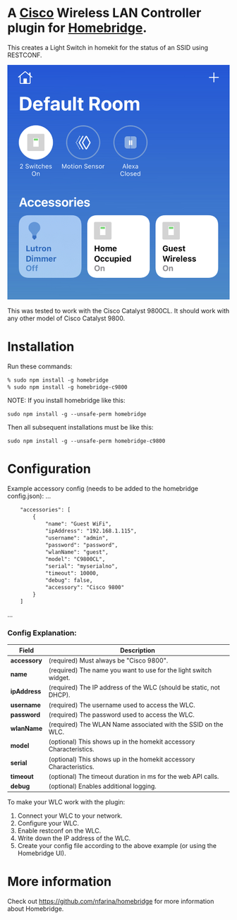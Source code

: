 # A [Cisco](https://www.cisco.com) Wireless LAN Controller plugin for [Homebridge](https://github.com/nfarina/homebridge).  

This creates a Light Switch in homekit for the status of an SSID using RESTCONF.

![alt text](example.png "Dashboard Example Screenshot")

This was tested to work with the Cisco Catalyst 9800CL. It should work with any other model of Cisco Catalyst 9800.

# Installation
Run these commands:

    % sudo npm install -g homebridge
    % sudo npm install -g homebridge-c9800


NOTE: If you install homebridge like this:

    sudo npm install -g --unsafe-perm homebridge

Then all subsequent installations must be like this:

    sudo npm install -g --unsafe-perm homebridge-c9800

# Configuration
Example accessory config (needs to be added to the homebridge config.json):
 ...

		"accessories": [
			{
				"name": "Guest WiFi",
				"ipAddress": "192.168.1.115",
				"username": "admin",
				"password": "password",
				"wlanName": "guest",
				"model": "C9800CL",
				"serial": "myserialno",
				"timeout": 10000,
				"debug": false,
				"accessory": "Cisco 9800"
			}
		]
 ...

### Config Explanation:

Field           						| Description
----------------------------|------------
**accessory**   						| (required) Must always be "Cisco 9800".
**name**										| (required) The name you want to use for the light switch widget.
**ipAddress**								| (required) The IP address of the WLC (should be static, not DHCP).
**username**								| (required) The username used to access the WLC.
**password**								| (required) The password used to access the WLC.
**wlanName**								| (required) The WLAN Name associated with the SSID on the WLC.
**model**										| (optional) This shows up in the homekit accessory Characteristics.
**serial**									| (optional) This shows up in the homekit accessory Characteristics.
**timeout**									| (optional) The timeout duration in ms for the web API calls.
**debug**										| (optional) Enables additional logging.

To make your WLC work with the plugin:

1. Connect your WLC to your network.
2. Configure your WLC.
3. Enable restconf on the WLC.
4. Write down the IP address of the WLC.
5. Create your config file according to the above example (or using the Homebridge UI).


# More information
Check out https://github.com/nfarina/homebridge for more information about Homebridge.

